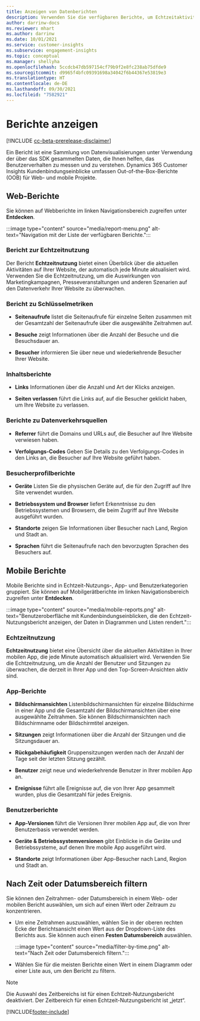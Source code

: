 ```yaml
---
title: Anzeigen von Datenberichten
description: Verwenden Sie die verfügbaren Berichte, um Echtzeitaktivitäten auf Ihrer Website anzuzeigen.
author: darrinw-docs
ms.reviewer: mhart
ms.author: darrinw
ms.date: 10/01/2021
ms.service: customer-insights
ms.subservice: engagement-insights
ms.topic: conceptual
ms.manager: shellyha
ms.openlocfilehash: 5ccdcb47db597154cf79b9f2e8fc238ab75dfde9
ms.sourcegitcommit: d9965f4bfc09391698a34042f6b44367e53819e3
ms.translationtype: HT
ms.contentlocale: de-DE
ms.lasthandoff: 09/30/2021
ms.locfileid: "7582921"
---
```

# <a name="view-reports"></a>Berichte anzeigen

[!INCLUDE [cc-beta-prerelease-disclaimer](includes/cc-beta-prerelease-disclaimer.md)]

Ein Bericht ist eine Sammlung von Datenvisualisierungen unter Verwendung der über das SDK gesammelten Daten, die Ihnen helfen, das Benutzerverhalten zu messen und zu verstehen. Dynamics 365 Customer Insights Kundenbindungseinblicke umfassen Out-of-the-Box-Berichte (OOB) für Web- und mobile Projekte.  

## <a name="web-reports"></a>Web-Berichte

Sie können auf Webberichte im linken Navigationsbereich zugreifen unter **Entdecken**.

:::image type="content" source="media/report-menu.png" alt-text="Navigation mit der Liste der verfügbaren Berichte.":::

### <a name="real-time-usage-report"></a>Bericht zur Echtzeitnutzung

Der Bericht **Echtzeitnutzung** bietet einen Überblick über die aktuellen Aktivitäten auf Ihrer Website, der automatisch jede Minute aktualisiert wird. Verwenden Sie die Echtzeitnutzung, um die Auswirkungen von Marketingkampagnen, Presseveranstaltungen und anderen Szenarien auf den Datenverkehr Ihrer Website zu überwachen.

### <a name="key-metrics-reports"></a>Bericht zu Schlüsselmetriken

- **Seitenaufrufe** listet die Seitenaufrufe für einzelne Seiten zusammen mit der Gesamtzahl der Seitenaufrufe über die ausgewählte Zeitrahmen auf.

- **Besuche** zeigt Informationen über die Anzahl der Besuche und die Besuchsdauer an.

- **Besucher** informieren Sie über neue und wiederkehrende Besucher Ihrer Website.

### <a name="content-reports"></a>Inhaltsberichte

- **Links** Informationen über die Anzahl und Art der Klicks anzeigen.

- **Seiten verlassen** führt die Links auf, auf die Besucher geklickt haben, um Ihre Website zu verlassen.

### <a name="traffic-sources-reports"></a>Berichte zu Datenverkehrsquellen

- **Referrer** führt die Domains und URLs auf, die Besucher auf Ihre Website verwiesen haben.

- **Verfolgungs-Codes** Geben Sie Details zu den Verfolgungs-Codes in den Links an, die Besucher auf Ihre Website geführt haben.

### <a name="visitor-profiles-reports"></a>Besucherprofilberichte

- **Geräte** Listen Sie die physischen Geräte auf, die für den Zugriff auf Ihre Site verwendet wurden.

- **Betriebssystem und Browser** liefert Erkenntnisse zu den Betriebssystemen und Browsern, die beim Zugriff auf Ihre Website ausgeführt wurden.

- **Standorte** zeigen Sie Informationen über Besucher nach Land, Region und Stadt an.

- **Sprachen** führt die Seitenaufrufe nach den bevorzugten Sprachen des Besuchers auf.

## <a name="mobile-reports"></a>Mobile Berichte

Mobile Berichte sind in Echtzeit-Nutzungs-, App- und Benutzerkategorien gruppiert. Sie können auf Mobilgerätberichte im linken Navigationsbereich zugreifen unter **Entdecken**.   

:::image type="content" source="media/mobile-reports.png" alt-text="Benutzeroberfläche mit Kundenbindungseinblicken, die den Echtzeit-Nutzungsbericht anzeigen, der Daten in Diagrammen und Listen rendert.":::   

### <a name="real-time-usage"></a>Echtzeitnutzung

**Echtzeitnutzung** bietet eine Übersicht über die aktuellen Aktivitäten in Ihrer mobilen App, die jede Minute automatisch aktualisiert wird. Verwenden Sie die Echtzeitnutzung, um die Anzahl der Benutzer und Sitzungen zu überwachen, die derzeit in Ihrer App und den Top-Screen-Ansichten aktiv sind.

### <a name="app-reports"></a>App-Berichte

- **Bildschirmansichten** Listenbildschirmansichten für einzelne Bildschirme in einer App und die Gesamtzahl der Bildschirmansichten über eine ausgewählte Zeitrahmen. Sie können Bildschirmansichten nach Bildschirmname oder Bildschirmtitel anzeigen.

- **Sitzungen** zeigt Informationen über die Anzahl der Sitzungen und die Sitzungsdauer an.

- **Rückgabehäufigkeit** Gruppensitzungen werden nach der Anzahl der Tage seit der letzten Sitzung gezählt.

- **Benutzer** zeigt neue und wiederkehrende Benutzer in Ihrer mobilen App an.

- **Ereignisse** führt alle Ereignisse auf, die von Ihrer App gesammelt wurden, plus die Gesamtzahl für jedes Ereignis.

### <a name="user-reports"></a>Benutzerberichte

- **App-Versionen** führt die Versionen Ihrer mobilen App auf, die von Ihrer Benutzerbasis verwendet werden.

- **Geräte & Betriebssystemversionen** gibt Einblicke in die Geräte und Betriebssysteme, auf denen Ihre mobile App ausgeführt wird.

- **Standorte** zeigt Informationen über App-Besucher nach Land, Region und Stadt an.

## <a name="filter-by-time-or-date-range"></a>Nach Zeit oder Datumsbereich filtern

Sie können den Zeitrahmen- oder Datumsbereich in einem Web- oder mobilen Bericht auswählen, um sich auf einen Wert oder Zeitraum zu konzentrieren. 

- Um eine Zeitrahmen auszuwählen, wählen Sie in der oberen rechten Ecke der Berichtsansicht einen Wert aus der Dropdown-Liste des Berichts aus. Sie können auch einen **Festen Datumsbereich** auswählen. 

  :::image type="content" source="media/filter-by-time.png" alt-text="Nach Zeit oder Datumsbereich filtern.":::   

- Wählen Sie für die meisten Berichte einen Wert in einem Diagramm oder einer Liste aus, um den Bericht zu filtern.

> [!NOTE]
> Die Auswahl des Zeitbereichs ist für einen Echtzeit-Nutzungsbericht deaktiviert. Der Zeitbereich für einen Echtzeit-Nutzungsbericht ist „jetzt“.


[!INCLUDE[footer-include](../includes/footer-banner.md)]
